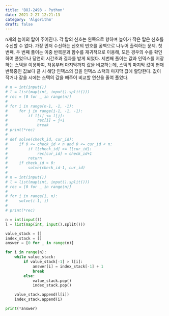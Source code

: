 ```yaml
---
title: 'BOJ-2493 - Python'
date: 2021-2-27 12:21:13
category: 'Algorithm'
draft: false
---
```

n개의 높이의 탑이 주어진다. 각 탑의 신호는 왼쪽으로 향하며 높이가 작은 탑은 신호를 수신할 수 없다. 가장 먼저 수신하는 신호의 번호를 공백으로 나누어 출력하는 문제. 첫 번째, 두 번째 풀이는 이중 반복문과 함수를 재귀적으로 이용해, 모든 경우의 수를 확인하여 풀었으나 당연히 시간초과 결과를 받게 되었다. 세번째 풀이는 값과 인덱스를 저장하는 스택을 이용하여, 처음부터 마지막까지 값을 비교하는데, 스택의 마지막 값이 현재 반복중인 값보다 클 시 해당 인덱스의 값을 인덱스 스택의 마지막 값에 할당한다. 값이 작거나 같을 시에는 스택의 값을 빼주어 비교할 연산을 줄여 풀었다.
```python
# n = int(input())
# l = list(map(int, input().split()))
# rec = [0 for _ in range(n)]
#
# for i in range(n-1, -1, -1):
#     for j in range(i-1, -1, -1):
#         if l[i] <= l[j]:
#             rec[i] = j+1
#             break
# print(*rec)
#
# def solve(check_id, cur_id):
#     if 0 <= check_id < n and 0 <= cur_id < n:
#         if l[check_id] >= l[cur_id]:
#             rec[cur_id] = check_id+1
#         return
#     if check_id > 0:
#         solve(check_id-1, cur_id)
#
# n = int(input())
# l = list(map(int, input().split()))
# rec = [0 for _ in range(n)]
#
# for i in range(1, n):
#     solve(i-1, i)
#
# print(*rec)

n = int(input())
l = list(map(int, input().split()))

value_stack = []
index_stack = []
answer = [0 for _ in range(n)]

for i in range(n):
    while value_stack:
        if value_stack[-1] > l[i]:
            answer[i] = index_stack[-1] + 1
            break
        else:
            value_stack.pop()
            index_stack.pop()

    value_stack.append(l[i])
    index_stack.append(i)

print(*answer)

```